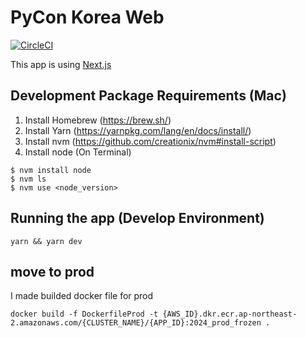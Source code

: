 # PyCon Korea Web

[![CircleCI](https://circleci.com/gh/pythonkr/pyconkr-web.svg?style=svg)](https://circleci.com/gh/pythonkr/pyconkr-web)

This app is using [Next.js](https://nextjs.org/)

## Development Package Requirements (Mac)
1. Install Homebrew (https://brew.sh/)
2. Install Yarn (https://yarnpkg.com/lang/en/docs/install/)
3. Install nvm (https://github.com/creationix/nvm#install-script)
4. Install node (On Terminal)

```
$ nvm install node
$ nvm ls
$ nvm use <node_version>
```

## Running the app (Develop Environment)
`yarn && yarn dev`

## move to prod

I made builded docker file for prod


```
docker build -f DockerfileProd -t {AWS_ID}.dkr.ecr.ap-northeast-2.amazonaws.com/{CLUSTER_NAME}/{APP_ID}:2024_prod_frozen .
```
